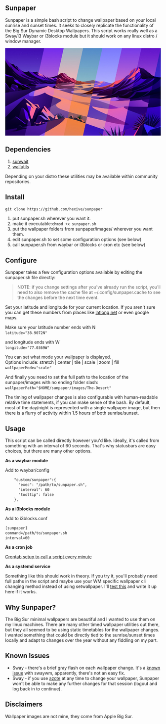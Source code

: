 ## Sunpaper

Sunpaper is a simple bash script to change wallpaper based on your local sunrise and sunset times. It seeks to closely replicate the functionality of the Big Sur Dynamic Desktop Wallpapers. This script works really well as a Sway/i3 Waybar or i3blocks module but it should work on any linux distro / window manager.

![Screenshot](screenshot.jpg)

## Dependencies

1. [sunwait](https://github.com/risacher/sunwait)
2. [wallutils](https://github.com/xyproto/wallutils)

Depending on your distro these utilities may be available within community repositories.


## Install

`git clone https://github.com/hexive/sunpaper`

1. put sunpaper.sh wherever you want it.
2. make it executable:`chmod +x sunpaper.sh`
3. put the wallpaper folders from sunpaper/images/ wherever you want them.
4. edit sunpaper.sh to set some configuration options (see below)
5. call sunpaper.sh from waybar or i3blocks or cron etc (see below)

## Configure

Sunpaper takes a few configuration options available by editing the sunpaper.sh file directly:

> NOTE: if you change settings after you've already run the script, you'll need to also remove the cache file at ~/.config/sunpaper.cache to see the changes before the next time event.

Set your latitude and longitude for your current location. If you aren't sure you can get these numbers from places like [latlong.net](https://www.latlong.net/) or even google maps.

Make sure your latitude number ends with N  
`latitude="38.9072N"`

and longitude ends with W  
`longitude="77.0369W"`

You can set what mode your wallpaper is displayed.  
Options include: stretch | center | tile | scale | zoom | fill  
`wallpaperMode="scale"`

And finally you need to set the full path to the location of the sunpaper/images with no ending folder slash:  
`wallpaperPath="$HOME/sunpaper/images/The-Desert"`

The timing of wallpaper changes is also configurable with human-readable relative time statements, if you can make sense of the bash. By default, most of the day/night is represented with a single wallpaper image, but then there is a flurry of activity within 1.5 hours of both sunrise/sunset.

## Usage

This script can be called directly however you'd like. Ideally, it's called from something with an interval of 60 seconds. That's why statusbars are easy choices, but there are many other options.

**As a waybar module**

Add to waybar/config
```
    "custom/sunpaper":{
      "exec": "/path/to/sunpaper.sh", 
      "interval": 60
      "tooltip": false
    },
```
**As a i3blocks module**

Add to i3blocks.conf
```
[sunpaper]
command=/path/to/sunpaper.sh
interval=60
```
**As a cron job**

[Crontab setup to call a script every minute](https://linuxhint.com/run_cron_job_every_minute/)

**As a systemd service**

Something like this should work in theory. If you try it, you'll probably need full paths in the script and maybe use your WM specific wallpaper cli changing method instead of using setwallpaper. I'll [test this](https://unix.stackexchange.com/questions/198444/run-script-every-30-min-with-systemd) and write it up here if it works.

## Why Sunpaper?

The Big Sur minimal wallpapers are beautiful and I wanted to use them on my linux machines. There are many other timed wallpaper utilities out there, but they all seemed to be using static timetables for the wallpaper changes. I wanted something that could be directly tied to the sunrise/sunset times locally and adapt to changes over the year without any fiddling on my part.

## Known Issues

- Sway - there's a brief gray flash on each wallpaper change. It's a [known issue](https://github.com/swaywm/sway/issues/3693) with swaywm, apparently, there's not an easy fix.
- Sway - if you use [azote](https://github.com/nwg-piotr/azote) at any time to change your wallpaper, Sunpaper won't be able to make any further changes for that session (logout and log back in to continue).

## Disclaimers

Wallpaper images are not mine, they come from Apple Big Sur.
